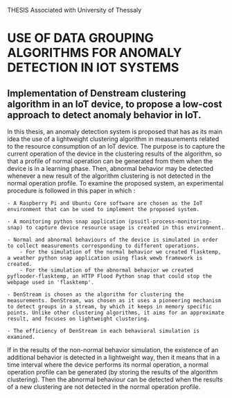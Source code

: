 THESIS Associated with University of Thessaly

# USE OF DATA GROUPING ALGORITHMS FOR ANOMALY DETECTION IN IOT SYSTEMS

##  Implementation of Denstream clustering algorithm in an IoT device, to propose a low-cost approach to detect anomaly behavior in IoT.

In this thesis, an anomaly detection system is proposed that has as its main idea the use of a lightweight clustering algorithm in measurements related to the resource consumption of an IoT device. The purpose is to capture the current operation of the device in the clustering results of the algorithm, so that a profile of normal operation can be generated from them when the device is in a learning phase. Then, abnormal behavior may be detected whenever a new result of the algorithm clustering is not detected in the normal operation profile.
To examine the proposed system, an experimental procedure is followed in this paper in which :

    - A Raspberry Pi and Ubuntu Core software are chosen as the IoT environment that can be used to implement the proposed system.
    
    - A monitoring python snap application (psuitl-process-monitoring-snap) to capture device resource usage is created in this environment.
    
    - Normal and abnormal behaviours of the device is simulated in order to collect measurements corresponding to different operations.
        - For the simulation of the normal behavior we created flasktemp, a weather python snap application using flask wewb framework is created.
        - For the simulation of the abnormal behavior we created pyflooder-flasktemp, an HTTP Flood Python snap that could stop the webpage used in 'flasktemp'.
        
    - DenStream is chosen as the algorithm for clustering the measurements. DenStream, was chosen as it uses a pioneering mechanism to detect groups in a stream, by which it keeps in memory specific points. Unlike other clustering algorithms, it aims for an approximate result, and focuses on lightweight clustering.
    
    - The efficiency of DenStream in each behavioral simulation is examined. 
      
If in the results of the non-normal behavior simulation, the existence of an additional behavior is detected in a lightweight way, then it means that in a time interval where the device performs its normal operation, a normal operation profile can be generated (by storing the results of the algorithm clustering). Then the abnormal behaviour can be detected when the results of a new clustering are not detected in the normal operation profile.

